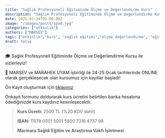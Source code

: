 ```yaml
---
title: "Sağlık Profesyoneli Eğitiminde Ölçme ve Değerlendirme Kurs"
description: "Sağlık Profesyoneli Eğitiminde Ölçme ve Değerlendirme Kurs"
date: 2025-01-24T05:00:00Z
image: "/images/posts/spod.jpg"
categories: ["etkinlik"]
authors: ["MARSEV"]
tags: ["etkinlik","kurs", "sağlık eğitimi","ölçme değerlendirme", "eğitici eğitimi"]
draft: false
---
```


🎓 Sağlık Profesyoneli Eğitiminde Ölçme ve Değerlendirme Kursu ile sizlerleyiz!

📅 MARSEV ve MARAHEK UYAM işbirliği ile 24-25 Ocak tarihlerinde ONLINE olarak gerçekleşecek olan kursumuz için kayıtlar başladı!
            
Ön Kayıt oluşturmak için [tıklayınız](/register)

Önkayıt formunu doldurarak kurs ücretini belirtilen banka hesabına ödediğinizde kurs kaydınız kesinleşecektir.

>**Kurs Ücreti:** 2500 TL (%20 KDV dahil)
>
>**IBAN:** TR78 0001 5001 5800 7316 4737 98
>
>**Marmara Sağlık Eğitim ve Araştırma Vakfı İşletmesi**


